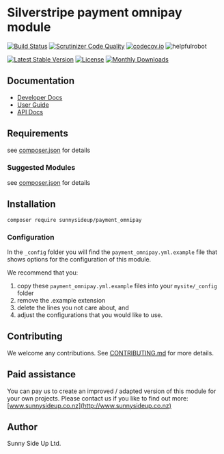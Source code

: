 # Silverstripe payment omnipay module
[![Build Status](https://travis-ci.org/sunnysideup/silverstripe-payment_omnipay.svg?branch=master)](https://travis-ci.org/sunnysideup/silverstripe-payment_omnipay)
[![Scrutinizer Code Quality](https://scrutinizer-ci.com/g/sunnysideup/silverstripe-payment_omnipay/badges/quality-score.png?b=master)](https://scrutinizer-ci.com/g/sunnysideup/silverstripe-payment_omnipay/?branch=master)
[![codecov.io](https://codecov.io/github/sunnysideup/silverstripe-payment_omnipay/coverage.svg?branch=master)](https://codecov.io/github/sunnysideup/silverstripe-payment_omnipay?branch=master)
![helpfulrobot](https://helpfulrobot.io/sunnysideup/payment_omnipay/badge)

[![Latest Stable Version](https://poser.pugx.org/sunnysideup/payment_omnipay/version)](https://packagist.org/packages/sunnysideup/payment_omnipay)
[![License](https://poser.pugx.org/sunnysideup/payment_omnipay/license)](https://packagist.org/packages/sunnysideup/payment_omnipay)
[![Monthly Downloads](https://poser.pugx.org/sunnysideup/payment_omnipay/d/monthly)](https://packagist.org/packages/sunnysideup/payment_omnipay)


## Documentation



 * [Developer Docs](docs/en/INDEX.md)
 * [User Guide](docs/en/userguide.md)
 * [API Docs](http://docs.ssmods.com/sunnysideup/payment_omnipay)

## Requirements



see [composer.json](composer.json) for details

### Suggested Modules



see [composer.json](composer.json) for details


## Installation


```
composer require sunnysideup/payment_omnipay
```

### Configuration



In the `_config` folder you will find the `payment_omnipay.yml.example`
file that shows options for the configuration of this module.

We recommend that you:

  1. copy these `payment_omnipay.yml.example` files into your
`mysite/_config` folder
  2. remove the .example extension
  3. delete the lines you not care about, and
  4. adjust the configurations that you would like to use.


## Contributing



We welcome any contributions. See [CONTRIBUTING.md](CONTRIBUTING.md) for more details.

## Paid assistance



You can pay us to create an improved / adapted version of this module for your own projects.  Please contact us if you like to find out more: [www.sunnysideup.co.nz](http://www.sunnysideup.co.nz)

## Author



Sunny Side Up Ltd.
